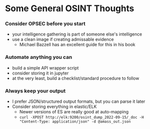 # Some General OSINT Thoughts

### Consider OPSEC before you start

* your intelligence gathering is part of someone else's intelligence
* use a clean image if creating admissable evidence
  * Michael Bazzell has an excellent guide for this in his book

### Automate anything you can&#x20;

* build a simple API wrapper script
* consider storing it in jupyter
* at the very least, build a checklist/standard procedure to follow

### Always keep your output

* I prefer JSON/structured output formats, but you can parse it later
* Consider storing everything in elastic/ELK
  * Newer versions of ES are really good at auto-mapping
  * `curl -XPOST http://elk:9200/osint_dump_2022-09-15/_doc -H "Content-Type: application/json" -d @amass_out.json`
